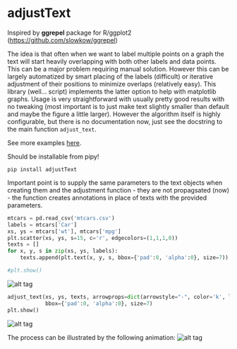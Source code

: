 # adjustText

Inspired by **ggrepel** package for R/ggplot2 (https://github.com/slowkow/ggrepel)

The idea is that often when we want to label multiple points on a graph the text will start heavily overlapping with both other labels and data points. This can be a major problem requiring manual solution. However this can be largely automatized by smart placing of the labels (difficult) or iterative adjustment of their positions to minimize overlaps (relatively easy). This library (well... script) implements the latter option to help with matplotlib graphs. Usage is very straightforward with usually pretty good results with no tweaking (most important is to just make text slightly smaller than default and maybe the figure a little larger). However the algorithm itself is highly configurable, but there is no documentation now, just see the docstring to the main function `adjust_text`.

See more examples [here].

Should be installable from pipy!
```
pip install adjustText
```

Important point is to supply the same parameters to the text objects when creating them and the adjustment function - they are not propagsated (now) - the function creates annotations in place of texts with the provided parameters.

```python
mtcars = pd.read_csv('mtcars.csv')
labels = mtcars['Car']
xs, ys = mtcars['wt'], mtcars['mpg']
plt.scatter(xs, ys, s=15, c='r', edgecolors=(1,1,1,0))
texts = []
for x, y, s in zip(xs, ys, labels):
    texts.append(plt.text(x, y, s, bbox={'pad':0, 'alpha':0}, size=7))

#plt.show()
```
![alt tag](https://raw.github.com/Phlya/adjustText/master/examples/mtcars_before.png)
```python
adjust_text(xs, ys, texts, arrowprops=dict(arrowstyle="-", color='k', lw=0.5),
            bbox={'pad':0, 'alpha':0}, size=7)
plt.show()
```
![alt tag](https://raw.github.com/Phlya/adjustText/master/examples/mtcars_after.png)

The process can be illustrated by the following animation:
![alt tag](https://raw.github.com/Phlya/adjustText/master/examples/animation.gif)

[here]: https://github.com/Phlya/adjustText/blob/master/examples.md
